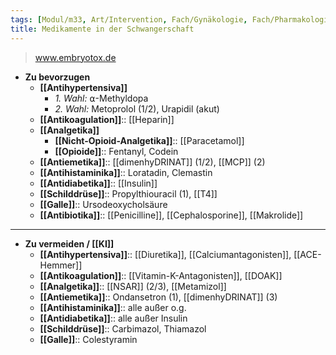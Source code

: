 ```yaml
---
tags: [Modul/m33, Art/Intervention, Fach/Gynäkologie, Fach/Pharmakologie]
title: Medikamente in der Schwangerschaft
---
```

> www.embryotox.de
- **Zu bevorzugen**
	- **[[Antihypertensiva]]** 
		- *1. Wahl:* ⍺-Methyldopa
		- *2. Wahl:* Metoprolol (1/2), Urapidil (akut)
	- **[[Antikoagulation]]**:: [[Heparin]]
	- **[[Analgetika]]**
		- **[[Nicht-Opioid-Analgetika]]**:: [[Paracetamol]]
		- **[[Opioide]]**:: Fentanyl, Codein
	- **[[Antiemetika]]**:: [[dimenhyDRINAT]] (1/2), [[MCP]] (2)
	- **[[Antihistaminika]]**:: Loratadin, Clemastin
	- **[[Antidiabetika]]**:: [[Insulin]]
	- **[[Schilddrüse]]**:: Propylthiouracil (1), [[T4]]
	- **[[Galle]]**:: Ursodeoxycholsäure
	- **[[Antibiotika]]**:: [[Penicilline]], [[Cephalosporine]], [[Makrolide]]
---
- **Zu vermeiden / [[KI]]**
	- **[[Antihypertensiva]]**:: [[Diuretika]], [[Calciumantagonisten]], [[ACE-Hemmer]]
	- **[[Antikoagulation]]**:: [[Vitamin-K-Antagonisten]], [[DOAK]]
	- **[[Analgetika]]**:: [[NSAR]] (2/3), [[Metamizol]]
	- **[[Antiemetika]]**:: Ondansetron (1), [[dimenhyDRINAT]] (3)
	- **[[Antihistaminika]]**:: alle außer o.g.
	- **[[Antidiabetika]]**:: alle außer Insulin
	- **[[Schilddrüse]]**:: Carbimazol, Thiamazol
	- **[[Galle]]**:: Colestyramin
